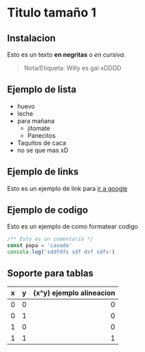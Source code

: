 # Titulo tamaño 1

## Instalacion

Esto es un texto **en negritas** o *en cursiva*.

> Nota/Etiqueta: Willy es gai xDDDD

## Ejemplo de lista

- huevo
- leche
- para mañana
    - jitomate
    - Panecitos
- Taquitos de caca
- no se que mas xD

## Ejemplo de links

Esto es un ejemplo de link para [ir a google](https://www.google.com)

## Ejemplo de codigo

Esto es un ejemplo de como formatear codigo

``` javascript
/** Esto es un comentario */
const papa = 'casada'
console.log('sddfdfs sdf dsf sdfs')
```

## Soporte para tablas

| x | y | (x^y) ejemplo alineacion |
|----|-|-:|
| 0 | 0 | 0 |
| 0 | 1 | 0 |
| 1 | 0 | 0 |
| 1 | 1 | 1 |
